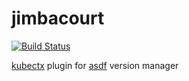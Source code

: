 # jimbacourt

[![Build Status](https://github.com/johnlayton/lookerroad/workflows/main/badge.svg)](https://github.com/johnlayton/lookerroad/actions)


[kubectx](https://github.com/ahmetb/kubectx) plugin for [asdf](https://github.com/asdf-vm/asdf) version manager
